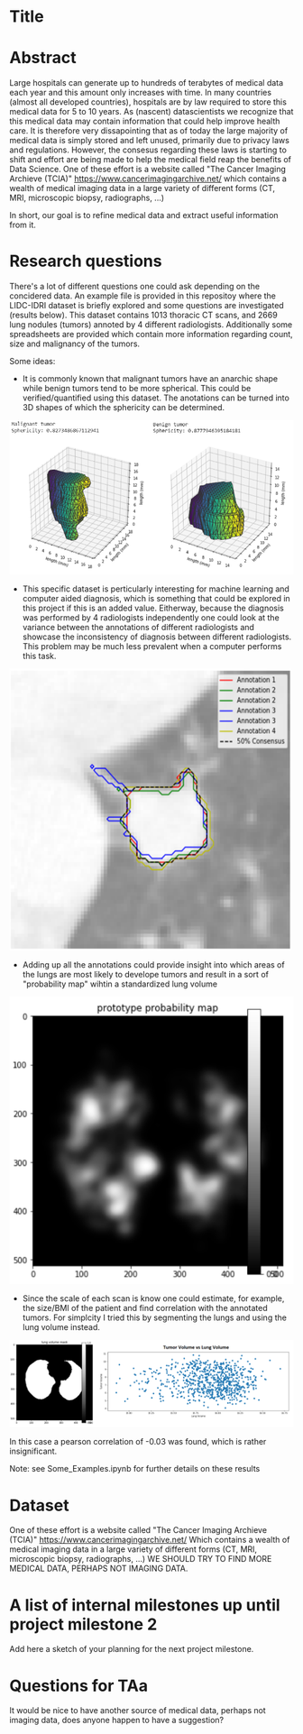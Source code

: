 # Title

# Abstract
Large hospitals can generate up to hundreds of terabytes of medical data each year and this amount only increases with time.
In many countries (almost all developed countries), hospitals are by law required to store this medical data for 5 to 10 years.
As (nascent) datascientists we recognize that this medical data may contain information that could help improve health care.
It is therefore very dissapointing that as of today the large majority of medical data is simply stored and left unused, primarily due to privacy laws and regulations.
However, the consesus regarding these laws is starting to shift and effort are being made to help the medical field reap the benefits of Data Science. One of these effort is a website called "The Cancer Imaging Archieve (TCIA)" https://www.cancerimagingarchive.net/
which contains a wealth of medical imaging data in a large variety of different forms (CT, MRI, microscopic biopsy, radiographs, ...)

In short, our goal is to refine medical data and extract useful information from it.

# Research questions
There's a lot of different questions one could ask depending on the concidered data.
An example file is provided in this repositoy where the LIDC-IDRI dataset is briefly explored and some questions are investigated (results below). This dataset contains 1013 thoracic CT scans, and 2669 lung nodules (tumors) annoted by 4 different radiologists. Additionally some spreadsheets are provided which contain more information regarding count, size and malignancy of the tumors.

Some ideas:

* It is commonly known that malignant tumors have an anarchic shape while benign tumors tend to be more spherical. This could be verified/quantified using this dataset. The anotations can be turned into 3D shapes of which the sphericity can be determined.

![alt text](https://github.com/Senneschal/Data_Science_Alliance/blob/master/Sphericity.png)

* This specific dataset is perticularly interesting for machine learning and computer aided diagnosis, which is something that could be explored in this project if this is an added value. Eitherway, because the diagnosis was performed by 4 radiologists independently one could look at the variance between the annotations of different radiologists and showcase the inconsistency of diagnosis between different radiologists. This problem may be much less prevalent when a computer performs this task.

<img src="https://github.com/Senneschal/Data_Science_Alliance/blob/master/annotations.png" alt="alt text" width="500" height="500">

* Adding up all the annotations could provide insight into which areas of the lungs are most likely to develope tumors and result in a sort of "probability map" wihtin a standardized lung volume

![alt text](https://github.com/Senneschal/Data_Science_Alliance/blob/master/prob_map.png)

* Since the scale of each scan is know one could estimate, for example, the size/BMI of the patient and find correlation with the annotated tumors. For simplcity I tried this by segmenting the lungs and using the lung volume instead.

![alt text](https://github.com/Senneschal/Data_Science_Alliance/blob/master/corr.png)

In this case a pearson correlation of -0.03 was found, which is rather insignificant.

Note: see Some_Examples.ipynb for further details on these results


# Dataset
One of these effort is a website called "The Cancer Imaging Archieve (TCIA)" https://www.cancerimagingarchive.net/
Which contains a wealth of medical imaging data in a large variety of different forms (CT, MRI, microscopic biopsy, radiographs, ...)
WE SHOULD TRY TO FIND MORE MEDICAL DATA, PERHAPS NOT IMAGING DATA.

# A list of internal milestones up until project milestone 2
Add here a sketch of your planning for the next project milestone.

# Questions for TAa
It would be nice to have another source of medical data, perhaps not imaging data, does anyone happen to have a suggestion?
